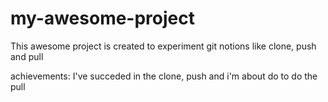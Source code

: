 # my-awesome-project

This awesome project is created to experiment git notions like clone, push and pull

achievements: I've succeded in the clone, push and i'm about do to do the pull
